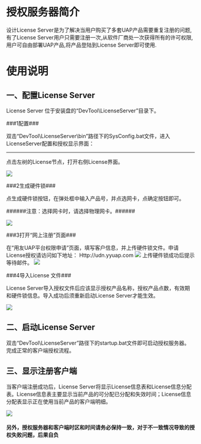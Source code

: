 # 授权服务器简介 #

设计License Server是为了解决当用户购买了多套UAP产品需要重复注册的问题,有了License Server用户只需要注册一次,从软件厂商处一次获得所有的许可权限,用户可自由部署UAP产品,将产品登陆到License Server即可使用.

# 使用说明 #

## 一、配置License Server ##

License Server 位于安装盘的“DevTool\LicenseServer”目录下。

###1配置###

双击“DevTool\LicenseServer\bin”路径下的SysConfig.bat文件，进入LicenseServer配置和授权显示界面：

----------

点击左树的License节点，打开右侧License界面。

![](/articles/iuap-develop/9-/licenseserver/3.0.0-RELEASE/images/serverview.jpg)

###2生成硬件锁###

点生成硬件锁按钮，在弹处框中输入产品号，并点选网卡，点确定按钮即可。

######注意：选择网卡时，请选择物理网卡。######

![](/articles/iuap-develop/9-/licenseserver/3.0.0-RELEASE/images/generatehardkey.jpg)

###3打开“网上注册”页面###

在“用友UAP平台权限申请”页面，填写客户信息，并上传硬件锁文件。申请License授权请访问如下地址：
Http://udn.yyuap.com
![](/articles/iuap-develop/9-/licenseserver/3.0.0-RELEASE/images/applyhardkey.jpg)
上传硬件锁成功后提示等待邮件。
![](/articles/iuap-develop/9-/licenseserver/3.0.0-RELEASE/images/waitemail.jpg)

###4导入License 文件###

License Server导入授权文件后应该显示授权产品名称，授权产品点数，有效期和硬件锁信息。导入成功后须重新启动License Server才能生效。

![](/articles/iuap-develop/9-/licenseserver/3.0.0-RELEASE/images/importlicense.jpg)

## 二、启动License Server ##

双击“DevTool\LicenseServer”路径下的startup.bat文件即可启动授权服务器。完成正常的客户端授权流程。

## 三、显示注册客户端 ##

当客户端注册成功后，License Server将显示License信息表和License信息分配表。License信息表主要显示当前产品的可分配已分配和失效时间；License信息分配表显示正在使用当前产品的客户端明细。

![](/articles/iuap-develop/9-/licenseserver/3.0.0-RELEASE/images/displayclient.jpg)
#### 另外，授权服务器和客户端时区和时间请务必保持一致，对于不一致情况导致的授权失败问题，后果自负 ####
